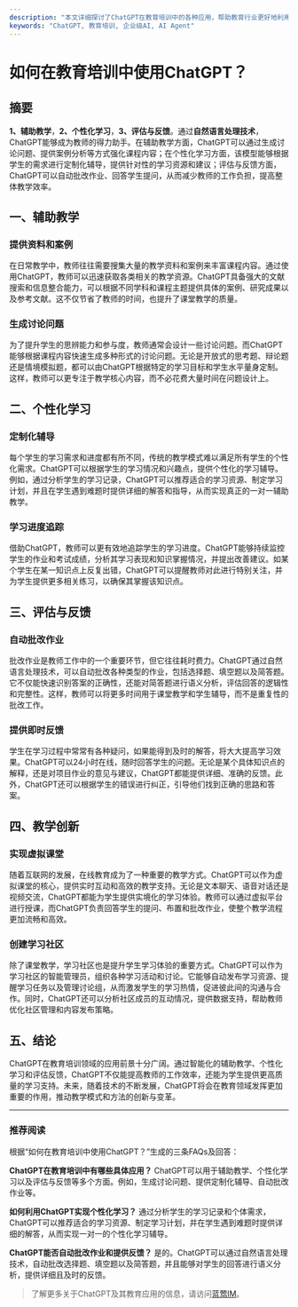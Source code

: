 ```yaml
---
description: "本文详细探讨了ChatGPT在教育培训中的各种应用，帮助教育行业更好地利用人工智能技术。"
keywords: "ChatGPT, 教育培训, 企业级AI, AI Agent"
---
```

# 如何在教育培训中使用ChatGPT？

## 摘要

**1、辅助教学**，**2、个性化学习**，**3、评估与反馈**。通过**自然语言处理技术**，ChatGPT能够成为教师的得力助手。在辅助教学方面，ChatGPT可以通过生成讨论问题、提供案例分析等方式强化课程内容；在个性化学习方面，该模型能够根据学生的需求进行定制化辅导，提供针对性的学习资源和建议；评估与反馈方面，ChatGPT可以自动批改作业、回答学生提问，从而减少教师的工作负担，提高整体教学效率。

## 一、辅助教学

### 提供资料和案例

在日常教学中，教师往往需要搜集大量的教学资料和案例来丰富课程内容。通过使用ChatGPT，教师可以迅速获取各类相关的教学资源。ChatGPT具备强大的文献搜索和信息整合能力，可以根据不同学科和课程主题提供具体的案例、研究成果以及参考文献。这不仅节省了教师的时间，也提升了课堂教学的质量。

### 生成讨论问题

为了提升学生的思辨能力和参与度，教师通常会设计一些讨论问题。而ChatGPT能够根据课程内容快速生成多种形式的讨论问题。无论是开放式的思考题、辩论题还是情境模拟题，都可以由ChatGPT根据特定的学习目标和学生水平量身定制。这样，教师可以更专注于教学核心内容，而不必花费大量时间在问题设计上。

## 二、个性化学习

### 定制化辅导

每个学生的学习需求和进度都有所不同，传统的教学模式难以满足所有学生的个性化需求。ChatGPT可以根据学生的学习情况和兴趣点，提供个性化的学习辅导。例如，通过分析学生的学习记录，ChatGPT可以推荐适合的学习资源、制定学习计划，并且在学生遇到难题时提供详细的解答和指导，从而实现真正的一对一辅助教学。

### 学习进度追踪

借助ChatGPT，教师可以更有效地追踪学生的学习进度。ChatGPT能够持续监控学生的作业和考试成绩，分析其学习表现和知识掌握情况，并提出改善建议。如某个学生在某一知识点上反复出错，ChatGPT可以提醒教师对此进行特别关注，并为学生提供更多相关练习，以确保其掌握该知识点。

## 三、评估与反馈

### 自动批改作业

批改作业是教师工作中的一个重要环节，但它往往耗时费力。ChatGPT通过自然语言处理技术，可以自动批改各种类型的作业，包括选择题、填空题以及简答题。它不仅能快速识别答案的正确性，还能对简答题进行语义分析，评估回答的逻辑性和完整性。这样，教师可以将更多时间用于课堂教学和学生辅导，而不是重复性的批改工作。

### 提供即时反馈

学生在学习过程中常常有各种疑问，如果能得到及时的解答，将大大提高学习效果。ChatGPT可以24小时在线，随时回答学生的问题。无论是某个具体知识点的解释，还是对项目作业的意见与建议，ChatGPT都能提供详细、准确的反馈。此外，ChatGPT还可以根据学生的错误进行纠正，引导他们找到正确的思路和答案。

## 四、教学创新

### 实现虚拟课堂

随着互联网的发展，在线教育成为了一种重要的教学方式。ChatGPT可以作为虚拟课堂的核心，提供实时互动和高效的教学支持。无论是文本聊天、语音对话还是视频交流，ChatGPT都能为学生提供实境化的学习体验。教师可以通过虚拟平台进行授课，而ChatGPT负责回答学生的提问、布置和批改作业，使整个教学流程更加流畅和高效。

### 创建学习社区

除了课堂教学，学习社区也是提升学生学习体验的重要方式。ChatGPT可以作为学习社区的智能管理员，组织各种学习活动和讨论。它能够自动发布学习资源、提醒学习任务以及管理讨论组，从而激发学生的学习热情，促进彼此间的沟通与合作。同时，ChatGPT还可以分析社区成员的互动情况，提供数据支持，帮助教师优化社区管理和内容发布策略。

## 五、结论

ChatGPT在教育培训领域的应用前景十分广阔。通过智能化的辅助教学、个性化学习和评估反馈，ChatGPT不仅能提高教师的工作效率，还能为学生提供更高质量的学习支持。未来，随着技术的不断发展，ChatGPT将会在教育领域发挥更加重要的作用，推动教学模式和方法的创新与变革。

---

### 推荐阅读

根据“如何在教育培训中使用ChatGPT？”生成的三条FAQs及回答：

**ChatGPT在教育培训中有哪些具体应用？**
ChatGPT可以用于辅助教学、个性化学习以及评估与反馈等多个方面。例如，生成讨论问题、提供定制化辅导、自动批改作业等。

**如何利用ChatGPT实现个性化学习？**
通过分析学生的学习记录和个体需求，ChatGPT可以推荐适合的学习资源、制定学习计划，并在学生遇到难题时提供详细的解答，从而实现一对一的个性化学习辅导。

**ChatGPT能否自动批改作业和提供反馈？**
是的。ChatGPT可以通过自然语言处理技术，自动批改选择题、填空题以及简答题，并且能够对学生的回答进行语义分析，提供详细且及时的反馈。

> 了解更多关于ChatGPT及其教育应用的信息，请访问[蓝莺IM](https://www.lanyingim.com)。
